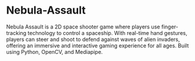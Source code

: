 # Nebula-Assault
Nebula Assault is a 2D space shooter game where players use finger-tracking technology to control a spaceship. With real-time hand gestures, players can steer and shoot to defend against waves of alien invaders, offering an immersive and interactive gaming experience for all ages. Built using Python, OpenCV, and Mediapipe.
